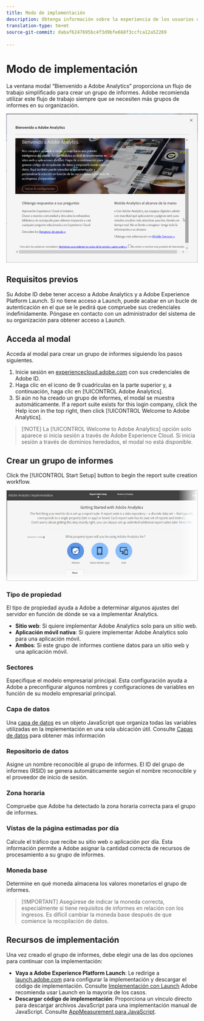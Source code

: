 ```yaml
---
title: Modo de implementación
description: Obtenga información sobre la experiencia de los usuarios que compran sus productos por primera vez a la hora de poner en marcha la implementación de Adobe Analytics.
translation-type: tm+mt
source-git-commit: dabaf6247695bc4f3d9bfe668f3ccfca12a52269

---
```



# Modo de implementación

<!-- https://activation.adobedtm.com/index.php?redirected=1 -->

La ventana modal “Bienvenido a Adobe Analytics” proporciona un flujo de trabajo simplificado para crear un grupo de informes. Adobe recomienda utilizar este flujo de trabajo siempre que se necesiten más grupos de informes en su organización.

![Captura de pantalla de Modal](assets/implementation-modal.png)

## Requisitos previos

Su Adobe ID debe tener acceso a Adobe Analytics y a Adobe Experience Platform Launch. Si no tiene acceso a Launch, puede acabar en un bucle de autenticación en el que se le pedirá que compruebe sus credenciales indefinidamente. Póngase en contacto con un administrador del sistema de su organización para obtener acceso a Launch.

## Acceda al modal

Acceda al modal para crear un grupo de informes siguiendo los pasos siguientes.

1. Inicie sesión en [experiencecloud.adobe.com](https://experiencecloud.adobe.com) con sus credenciales de Adobe ID.
2. Haga clic en el icono de 9 cuadrículas en la parte superior y, a continuación, haga clic en [!UICONTROL Adobe Analytics].
3. Si aún no ha creado un grupo de informes, el modal se muestra automáticamente. If a report suite exists for this login company, click the Help icon in the top right, then click [!UICONTROL Welcome to Adobe Analytics].

>[!NOTE] La [!UICONTROL Welcome to Adobe Analytics] opción solo aparece si inicia sesión a través de Adobe Experience Cloud. Si inicia sesión a través de dominios heredados, el modal no está disponible.

## Crear un grupo de informes

Click the [!UICONTROL Start Setup] button to begin the report suite creation workflow.

![Asistente de RS](assets/analytics-implementation-rs-wizard.png)

### Tipo de propiedad

El tipo de propiedad ayuda a Adobe a determinar algunos ajustes del servidor en función de dónde se va a implementar Analytics.

* **Sitio web**: Si quiere implementar Adobe Analytics solo para un sitio web.
* **Aplicación móvil nativa**: Si quiere implementar Adobe Analytics solo para una aplicación móvil.
* **Ambos**: Si este grupo de informes contiene datos para un sitio web y una aplicación móvil.

### Sectores

Especifique el modelo empresarial principal. Esta configuración ayuda a Adobe a preconfigurar algunos nombres y configuraciones de variables en función de su modelo empresarial principal.

### Capa de datos

Una [capa de datos](data-layer.md) es un objeto JavaScript que organiza todas las variables utilizadas en la implementación en una sola ubicación útil. Consulte [Capas de datos](data-layer.md) para obtener más información

### Repositorio de datos

Asigne un nombre reconocible al grupo de informes. El ID del grupo de informes (RSID) se genera automáticamente según el nombre reconocible y el proveedor de inicio de sesión.

### Zona horaria

Compruebe que Adobe ha detectado la zona horaria correcta para el grupo de informes.

### Vistas de la página estimadas por día

Calcule el tráfico que recibe su sitio web o aplicación por día. Esta información permite a Adobe asignar la cantidad correcta de recursos de procesamiento a su grupo de informes.

### Moneda base

Determine en qué moneda almacena los valores monetarios el grupo de informes.

>[!IMPORTANT] Asegúrese de indicar la moneda correcta, especialmente si tiene requisitos de informes en relación con los ingresos. Es difícil cambiar la moneda base después de que comience la recopilación de datos.

## Recursos de implementación

Una vez creado el grupo de informes, debe elegir una de las dos opciones para continuar con la implementación:

* **Vaya a Adobe Experience Platform Launch**: Le redirige a [launch.adobe.com](https://launch.adobe.com) para configurar la implementación y descargar el código de implementación. Consulte [Implementación con Launch](../launch/overview.md) Adobe recomienda usar Launch en la mayoría de los casos.
* **Descargar código de implementación**: Proporciona un vínculo directo para descargar archivos JavaScript para una implementación manual de JavaScript. Consulte [AppMeasurement para JavaScript](../js/overview.md).
